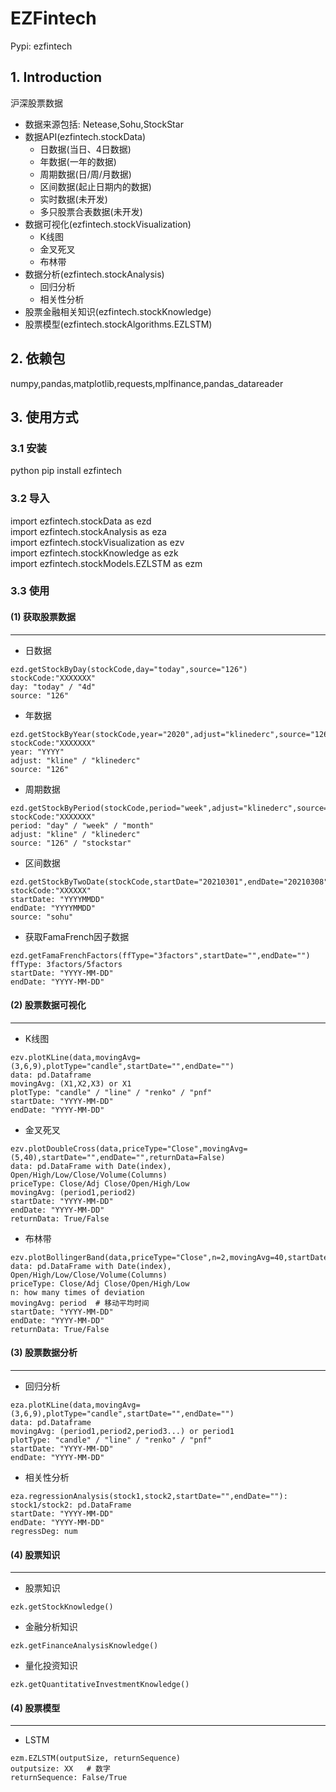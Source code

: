 # EZFintech
Pypi: ezfintech  
  
## 1. Introduction  
沪深股票数据  
- 数据来源包括: Netease,Sohu,StockStar  
- 数据API(ezfintech.stockData)  
    - 日数据(当日、4日数据)  
    - 年数据(一年的数据)  
    - 周期数据(日/周/月数据)  
    - 区间数据(起止日期内的数据)  
    - 实时数据(未开发)  
    - 多只股票合表数据(未开发)  
- 数据可视化(ezfintech.stockVisualization)  
    - K线图
    - 金叉死叉  
    - 布林带  
- 数据分析(ezfintech.stockAnalysis)  
    - 回归分析
    - 相关性分析  
- 股票金融相关知识(ezfintech.stockKnowledge)  
- 股票模型(ezfintech.stockAlgorithms.EZLSTM)
  
## 2. 依赖包  
numpy,pandas,matplotlib,requests,mplfinance,pandas_datareader  
  
## 3. 使用方式
### 3.1 安装  
python pip install ezfintech  
  
### 3.2 导入   
import ezfintech.stockData as ezd    
import ezfintech.stockAnalysis as eza  
import ezfintech.stockVisualization as ezv  
import ezfintech.stockKnowledge as ezk    
import ezfintech.stockModels.EZLSTM as ezm    
  
### 3.3 使用

#### (1) 获取股票数据
_____
  
- 日数据  
```
ezd.getStockByDay(stockCode,day="today",source="126")  
stockCode:"XXXXXXX"
day: "today" / "4d"  
source: "126"  
```
  
- 年数据  
```
ezd.getStockByYear(stockCode,year="2020",adjust="klinederc",source="126")  
stockCode:"XXXXXXX"
year: "YYYY"   
adjust: "kline" / "klinederc"    
source: "126"  
```
  
- 周期数据  
```
ezd.getStockByPeriod(stockCode,period="week",adjust="klinederc",source="126")  
stockCode:"XXXXXXX"
period: "day" / "week" / "month"  
adjust: "kline" / "klinederc"   
source: "126" / "stockstar"  
```
  
- 区间数据  
```
ezd.getStockByTwoDate(stockCode,startDate="20210301",endDate="20210308",source="sohu")  
stockCode:"XXXXXX"
startDate: "YYYYMMDD"  
endDate: "YYYYMMDD"  
source: "sohu"  
```
  
- 获取FamaFrench因子数据  
```
ezd.getFamaFrenchFactors(ffType="3factors",startDate="",endDate="")  
ffType: 3factors/5factors  
startDate: "YYYY-MM-DD"  
endDate: "YYYY-MM-DD"  
```
  
#### (2) 股票数据可视化
_____
  
- K线图  
```
ezv.plotKLine(data,movingAvg=(3,6,9),plotType="candle",startDate="",endDate="")  
data: pd.Dataframe  
movingAvg: (X1,X2,X3) or X1    
plotType: "candle" / "line" / "renko" / "pnf"  
startDate: "YYYY-MM-DD"  
endDate: "YYYY-MM-DD"  
```
  
- 金叉死叉  
```
ezv.plotDoubleCross(data,priceType="Close",movingAvg=(5,40),startDate="",endDate="",returnData=False)  
data: pd.DataFrame with Date(index), Open/High/Low/Close/Volume(Columns)  
priceType: Close/Adj Close/Open/High/Low  
movingAvg: (period1,period2)  
startDate: "YYYY-MM-DD"   
endDate: "YYYY-MM-DD"  
returnData: True/False  
```  
  
- 布林带  
```
ezv.plotBollingerBand(data,priceType="Close",n=2,movingAvg=40,startDate="",endDate="",returnData=False)  
data: pd.DataFrame with Date(index), Open/High/Low/Close/Volume(Columns)  
priceType: Close/Adj Close/Open/High/Low  
n: how many times of deviation   
movingAvg: period  # 移动平均时间  
startDate: "YYYY-MM-DD"  
endDate: "YYYY-MM-DD"  
returnData: True/False  
```
  
#### (3) 股票数据分析
_____  
  
- 回归分析   
```
eza.plotKLine(data,movingAvg=(3,6,9),plotType="candle",startDate="",endDate="")  
data: pd.Dataframe  
movingAvg: (period1,period2,period3...) or period1  
plotType: "candle" / "line" / "renko" / "pnf"  
startDate: "YYYY-MM-DD"  
endDate: "YYYY-MM-DD"  
```
  
- 相关性分析  
```
eza.regressionAnalysis(stock1,stock2,startDate="",endDate=""):
stock1/stock2: pd.DataFrame  
startDate: "YYYY-MM-DD"  
endDate: "YYYY-MM-DD"  
regressDeg: num  
```
  
#### (4) 股票知识
_____
  
- 股票知识  
```
ezk.getStockKnowledge()  
```
  
-  金融分析知识   
```
ezk.getFinanceAnalysisKnowledge()  
```
  
- 量化投资知识  
```
ezk.getQuantitativeInvestmentKnowledge()  
```
  
#### (4) 股票模型  
_____
  
- LSTM  
```  
ezm.EZLSTM(outputSize, returnSequence)  
outputsize: XX   # 数字  
returnSequence: False/True  
```  